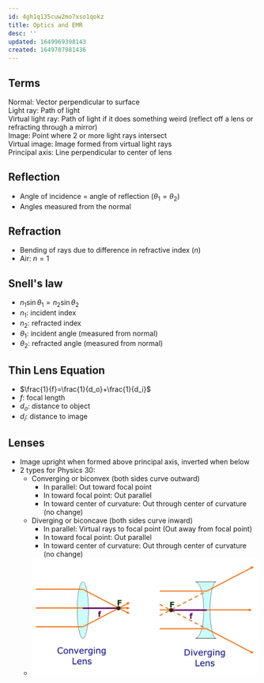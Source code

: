 ```yaml
---
id: 4gh1q135cuw2mo7xso1qokz
title: Optics and EMR
desc: ''
updated: 1649969398143
created: 1649707981436
---
```


## Terms
Normal: Vector perpendicular to surface  
Light ray: Path of light  
Virtual light ray: Path of light if it does something weird (reflect off a lens or refracting through a mirror)  
Image: Point where 2 or more light rays intersect   
Virtual image: Image formed from virtual light rays  
Principal axis: Line perpendicular to center of lens  

## Reflection
* Angle of incidence = angle of reflection ($θ_1 = θ_2$)
* Angles measured from the normal

## Refraction
* Bending of rays due to difference in refractive index ($n$)
* Air: $n=1$

## Snell's law
* $n_1\sin{θ_1}=n_2\sin{θ_2}$
* $n_1$: incident index
* $n_2$: refracted index
* $θ_1$: incident angle (measured from normal)
* $θ_2$: refracted angle (measured from normal)

## Thin Lens Equation
* $\frac{1}{f}=\frac{1}{d_o}+\frac{1}{d_i}$
* $f$: focal length
* $d_o$: distance to object
* $d_i$: distance to image

## Lenses
* Image upright when formed above principal axis, inverted when below
* 2 types for Physics 30:
    * Converging or biconvex (both sides curve outward)
        * In parallel: Out toward focal point
        * In toward focal point: Out parallel
        * In toward center of curvature: Out through center of curvature (no change)
    * Diverging or biconcave (both sides curve inward)
        * In parallel: Virtual rays to focal point (Out away from focal point)
        * In toward focal point: Out parallel
        * In toward center of curvature: Out through center of curvature (no change)
    * ![](/assets/images/2022-04-14-14-39-21.png)